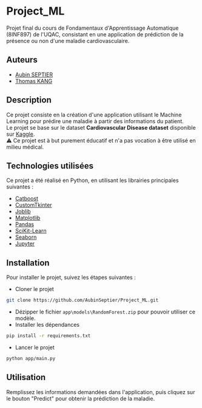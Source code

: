 # Project_ML

Projet final du cours de Fondamentaux d'Apprentissage Automatique (8INF897) de l'UQAC, consistant en une application de prédiction de la présence ou non d'une maladie cardiovasculaire.

## Auteurs

- [Aubin SEPTIER](https://github.com/AubinSeptier)  
- [Thomas KANG](https://github.com/AkuroP)

## Description

Ce projet consiste en la création d'une application utilisant le Machine Learning pour prédire une maladie à partir des informations du patient.  
Le projet se base sur le dataset **Cardiovascular Disease dataset** disponible sur [Kaggle](https://www.kaggle.com/datasets/sulianova/cardiovascular-disease-dataset/data).  
⚠️ Ce projet est à but purement éducatif et n'a pas vocation à être utilisé en milieu médical.

## Technologies utilisées

Ce projet a été réalisé en Python, en utilisant les librairies principales suivantes :
+ [Catboost](https://catboost.ai)
+ [CustomTkinter](https://customtkinter.tomschimansky.com)
+ [Joblib](https://joblib.readthedocs.io/en/latest/index.html#)
+ [Matplotlib](https://matplotlib.org)
+ [Pandas](https://pandas.pydata.org)
+ [SciKit-Learn](https://scikit-learn.org/stable/index.html)
+ [Seaborn](https://seaborn.pydata.org)
+ [Jupyter](https://jupyter.org)



## Installation

Pour installer le projet, suivez les étapes suivantes :
+ Cloner le projet
```bash
git clone https://github.com/AubinSeptier/Project_ML.git
```
+ Dézipper le fichier `app\models\RandomForest.zip` pour pouvoir utiliser ce modèle.
+ Installer les dépendances
```bash
pip install -r requirements.txt
```
+ Lancer le projet
```bash
python app/main.py
```


## Utilisation

Remplissez les informations demandées dans l'application, puis cliquez sur le bouton "Predict" pour obtenir la prédiction de la maladie.


